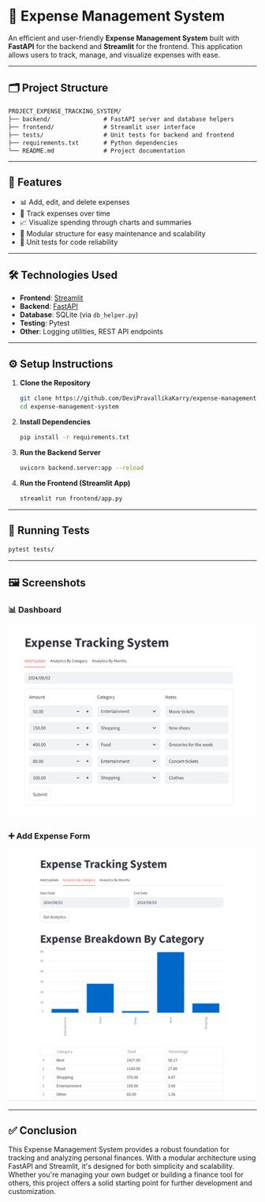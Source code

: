 # 💸 Expense Management System

An efficient and user-friendly **Expense Management System** built with **FastAPI** for the backend and **Streamlit** for the frontend. This application allows users to track, manage, and visualize expenses with ease.

---

## 🗂 Project Structure

```
PROJECT_EXPENSE_TRACKING_SYSTEM/
├── backend/               # FastAPI server and database helpers
├── frontend/              # Streamlit user interface
├── tests/                 # Unit tests for backend and frontend
├── requirements.txt       # Python dependencies
└── README.md              # Project documentation
```

---

## 🚀 Features

- 📊 Add, edit, and delete expenses
- 📅 Track expenses over time
- 📈 Visualize spending through charts and summaries
- 🧩 Modular structure for easy maintenance and scalability
- 🧪 Unit tests for code reliability

---

## 🛠️ Technologies Used

- **Frontend**: [Streamlit](https://streamlit.io/)
- **Backend**: [FastAPI](https://fastapi.tiangolo.com/)
- **Database**: SQLite (via `db_helper.py`)
- **Testing**: Pytest
- **Other**: Logging utilities, REST API endpoints

---

## ⚙️ Setup Instructions

1. **Clone the Repository**
   ```bash
   git clone https://github.com/DeviPravallikaKarry/expense-management-system
   cd expense-management-system
   ```

2. **Install Dependencies**
   ```bash
   pip install -r requirements.txt
   ```

3. **Run the Backend Server**
   ```bash
   uvicorn backend.server:app --reload
   ```

4. **Run the Frontend (Streamlit App)**
   ```bash
   streamlit run frontend/app.py
   ```

---

## 🧪 Running Tests

```bash
pytest tests/
```

---

## 🖼️ Screenshots

### 📊 Dashboard
![Dashboard](screenshots/1.png)

### ➕ Add Expense Form
![Add Expense](screenshots/2.png)

---

## ✅ Conclusion

This Expense Management System provides a robust foundation for tracking and analyzing personal finances. With a modular architecture using FastAPI and Streamlit, it's designed for both simplicity and scalability. Whether you're managing your own budget or building a finance tool for others, this project offers a solid starting point for further development and customization.
